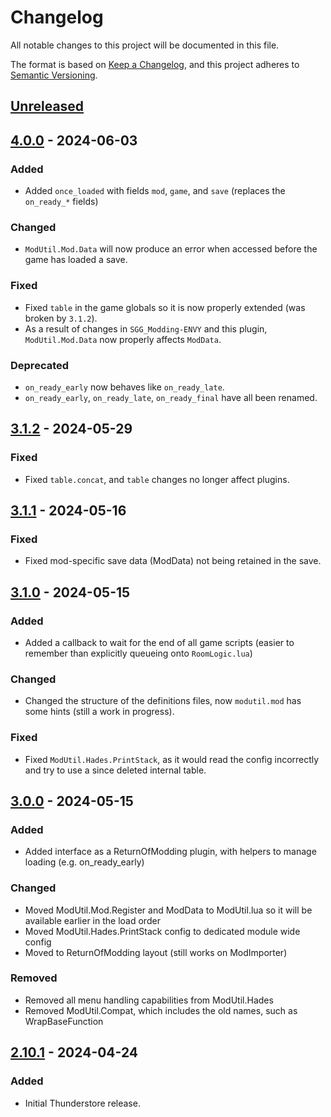 # Changelog

All notable changes to this project will be documented in this file.

The format is based on [Keep a Changelog](https://keepachangelog.com/en/1.1.0/),
and this project adheres to [Semantic Versioning](https://semver.org/spec/v2.0.0.html).

## [Unreleased]

## [4.0.0] - 2024-06-03

### Added

- Added `once_loaded` with fields `mod`, `game`, and `save` (replaces the `on_ready_*` fields)

### Changed

- `ModUtil.Mod.Data` will now produce an error when accessed before the game has loaded a save.

### Fixed

- Fixed `table` in the game globals so it is now properly extended (was broken by `3.1.2`).
- As a result of changes in `SGG_Modding-ENVY` and this plugin, `ModUtil.Mod.Data` now properly affects `ModData`.

### Deprecated

- `on_ready_early` now behaves like `on_ready_late`.
- `on_ready_early`, `on_ready_late`, `on_ready_final` have all been renamed.

## [3.1.2] - 2024-05-29

### Fixed

- Fixed `table.concat`, and `table` changes no longer affect plugins.

## [3.1.1] - 2024-05-16

### Fixed

- Fixed mod-specific save data (ModData) not being retained in the save.

## [3.1.0] - 2024-05-15

### Added

- Added a callback to wait for the end of all game scripts (easier to remember than explicitly queueing onto `RoomLogic.lua`)

### Changed

- Changed the structure of the definitions files, now `modutil.mod` has some hints (still a work in progress).

### Fixed

- Fixed `ModUtil.Hades.PrintStack`, as it would read the config incorrectly and try to use a since deleted internal table.

## [3.0.0] - 2024-05-15

### Added

- Added interface as a ReturnOfModding plugin, with helpers to manage loading (e.g. on_ready_early)

### Changed

- Moved ModUtil.Mod.Register and ModData to ModUtil.lua so it will be available earlier in the load order
- Moved ModUtil.Hades.PrintStack config to dedicated module wide config
- Moved to ReturnOfModding layout (still works on ModImporter)

### Removed

- Removed all menu handling capabilities from ModUtil.Hades
- Removed ModUtil.Compat, which includes the old names, such as WrapBaseFunction

## [2.10.1] - 2024-04-24

### Added

- Initial Thunderstore release.

[unreleased]: https://github.com/SGG-Modding/ModUtil/compare/4.0.0...HEAD
[4.0.0]: https://github.com/SGG-Modding/ModUtil/compare/3.1.2...4.0.0
[3.1.2]: https://github.com/SGG-Modding/ModUtil/compare/3.1.1...3.1.2
[3.1.1]: https://github.com/SGG-Modding/ModUtil/compare/3.1.0...3.1.1
[3.1.0]: https://github.com/SGG-Modding/ModUtil/compare/3.0.0...3.1.0
[3.0.0]: https://github.com/SGG-Modding/ModUtil/compare/2.10.1...3.0.0
[2.10.1]: https://github.com/SGG-Modding/ModUtil/compare/d8c6fac014fa9ff3ac2bcc38b5505c9bae1e71f7...2.10.1
